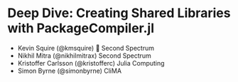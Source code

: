 # Deep Dive: Creating Shared Libraries with PackageCompiler.jl

- Kevin Squire (@kmsquire) 👋            Second Spectrum
- Nikhil Mitra (@nikhilmitrax)           Second Spectrum
- Kristoffer Carlsson (@kristofferc)     Julia Computing
- Simon Byrne (@simonbyrne)              CliMA
